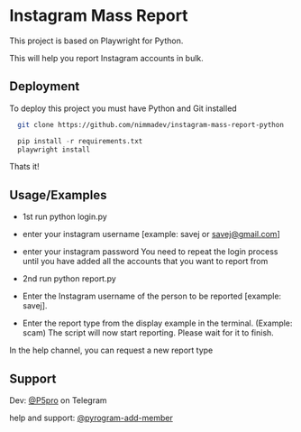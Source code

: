 
# Instagram Mass Report
This project is based on Playwright for Python. 

This will help you report Instagram accounts in bulk.
## Deployment

To deploy this project you must have Python and Git installed

```bash
  git clone https://github.com/nimmadev/instagram-mass-report-python
```
```python
  pip install -r requirements.txt
  playwright install
```

Thats it!

## Usage/Examples

- 1st run python login.py
- enter your instagram username [example: savej or savej@gmail.com]
- enter your instagram password
You need to repeat the login process until you have added all the accounts that you want to report from

- 2nd run python report.py
- Enter the Instagram username of the person to be reported [example: savej].
- Enter the report type from the display example in the terminal. (Example: scam)
The script will now start reporting. Please wait for it to finish.

In the help channel, you can request a new report type
## Support



Dev: [@P5pro](http://t.me/P5pro) on Telegram

help and support: [@pyrogram-add-member](https://t.me/nimmadev)
